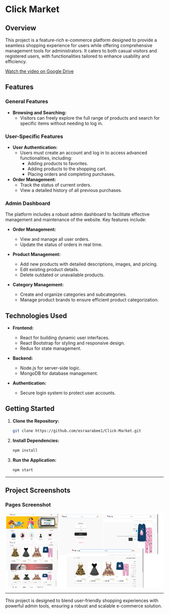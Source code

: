 # Click Market

## Overview

This project is a feature-rich e-commerce platform designed to provide a seamless shopping experience for users while offering comprehensive management tools for administrators. It caters to both casual visitors and registered users, with functionalities tailored to enhance usability and efficiency.

[Watch the video on Google Drive](https://drive.google.com/drive/folders/1HhdkyhEhhW5VfZw6Zq1lnmbKzPDOkY3s?usp=sharing)

## Features

### General Features

- **Browsing and Searching:**
  - Visitors can freely explore the full range of products and search for specific items without needing to log in.

### User-Specific Features

- **User Authentication:**
  - Users must create an account and log in to access advanced functionalities, including:
    - Adding products to favorites.
    - Adding products to the shopping cart.
    - Placing orders and completing purchases.
- **Order Management:**
  - Track the status of current orders.
  - View a detailed history of all previous purchases.

### Admin Dashboard

The platform includes a robust admin dashboard to facilitate effective management and maintenance of the website. Key features include:

- **Order Management:**

  - View and manage all user orders.
  - Update the status of orders in real time.

- **Product Management:**

  - Add new products with detailed descriptions, images, and pricing.
  - Edit existing product details.
  - Delete outdated or unavailable products.

- **Category Management:**
  - Create and organize categories and subcategories.
  - Manage product brands to ensure efficient product categorization.

## Technologies Used

- **Frontend:**

  - React for building dynamic user interfaces.
  - React Bootstrap for styling and responsive design.
  - Redux for state management.

- **Backend:**

  - Node.js for server-side logic.
  - MongoDB for database management.

- **Authentication:**
  - Secure login system to protect user accounts.

## Getting Started

1. **Clone the Repository:**
   ```bash
   git clone https://github.com/esraarabee1/Click-Market.git
   ```
2. **Install Dependencies:**
   ```bash
   npm install
   ```
3. **Run the Application:**
   ```bash
   npm start
   ```


---

## Project Screenshots

### Pages Screenshot

![Pages From Project](./src/images/p3.png)

---


This project is designed to blend user-friendly shopping experiences with powerful admin tools, ensuring a robust and scalable e-commerce solution.
